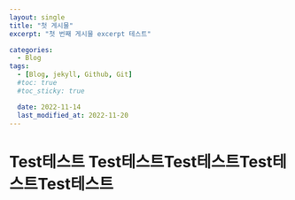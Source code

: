 ```yaml
---
layout: single
title: "첫 게시물"
excerpt: "첫 번째 게시물 excerpt 테스트"

categories:
  - Blog
tags:
  - [Blog, jekyll, Github, Git]
  #toc: true
  #toc_sticky: true

  date: 2022-11-14
  last_modified_at: 2022-11-20
---
```


# Test테스트 Test테스트Test테스트Test테스트Test테스트
